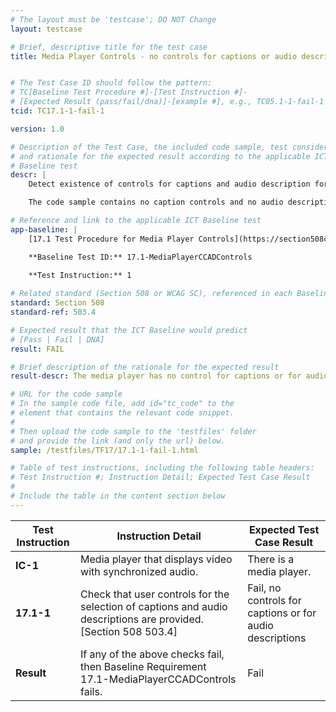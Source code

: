 ```yaml
---
# The layout must be 'testcase'; DO NOT Change
layout: testcase

# Brief, descriptive title for the test case
title: Media Player Controls - no controls for captions or audio descriptions


# The Test Case ID should follow the pattern: 
# TC[Baseline Test Procedure #]-[Test Instruction #]-
# [Expected Result (pass/fail/dna)]-[example #], e.g., TC05.1-1-fail-1
tcid: TC17.1-1-fail-1

version: 1.0

# Description of the Test Case, the included code sample, test considerations,
# and rationale for the expected result according to the applicable ICT
# Baseline test
descr: | 
    Detect existence of controls for captions and audio description for the synchronized media player.

    The code sample contains no caption controls and no audio description controls for synchronized media player. A successful test should identify a fail for Baseline 17.1-MediaPlayerCCADControls.

# Reference and link to the applicable ICT Baseline test
app-baseline: | 
    [17.1 Test Procedure for Media Player Controls](https://section508coordinators.github.io/ICTTestingBaseline/17SyncMedia.html#171-test-procedure-for-media-player-controls)

    **Baseline Test ID:** 17.1-MediaPlayerCCADControls
    
    **Test Instruction:** 1

# Related standard (Section 508 or WCAG SC), referenced in each Baseline procedure/step
standard: Section 508
standard-ref: 503.4

# Expected result that the ICT Baseline would predict
# [Pass | Fail | DNA]
result: FAIL

# Brief description of the rationale for the expected result
result-descr: The media player has no control for captions or for audio description.

# URL for the code sample
# In the sample code file, add id="tc_code" to the 
# element that contains the relevant code snippet.
#
# Then upload the code sample to the 'testfiles' folder 
# and provide the link (and only the url) below.
sample: /testfiles/TF17/17.1-1-fail-1.html

# Table of test instructions, including the following table headers: 
# Test Instruction #; Instruction Detail; Expected Test Case Result
#
# Include the table in the content section below
---
```

| Test Instruction | Instruction Detail | Expected Test Case Result |
|------------------|--------------------|---------------------------|
| **IC-1** | Media player that displays video with synchronized audio. | There is a media player. |
| **17.1-1** | Check that user controls for the selection of captions and audio descriptions are provided. [Section 508 503.4] | Fail, no controls for captions or for audio descriptions |
| **Result** | If any of the above checks fail, then Baseline Requirement 17.1-MediaPlayerCCADControls fails. | Fail |